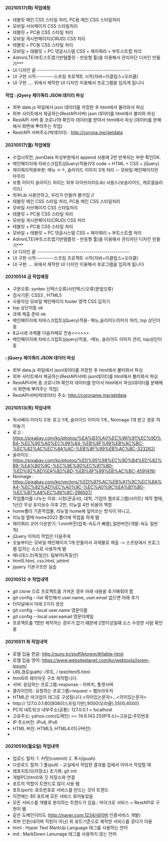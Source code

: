 #### 20210517(화) 작업예정
- 테블릿 메인 CSS 스타일 처리, PC용 메인 CSS 스타일처리
- 모바일 서브페이지 CSS 스타일처리
- 테블릿 + PC용 CSS 스타일 처리
- 모바일 게시판페이지(CRUD) CSS 처리 
- 테블릿 + PC용 CSS 스타일 처리 
- 모바일 + 태블릿 + PC 댓글시스템 CSS + 제이쿼리 + 부트스트랩 처리 
- AdminLTE(부트스트랩기반템플릿 - 반응형 툴)을 이용해서 관리자단 디자인 만들기***
- UI 디자인 끝 ----------------------------------------------
- UI 구현 시작---------스프링 프로젝트 시작(자바+이클립스+오라클) 
- UI 구현 .... 위에서 제작한 UI 디자인 이용해서 프로그램을 입히게 됩니다


#### 작업 : jQyery 제이쿼리 JSON 데이터 파싱
- 외부 date.js 파일에서 json 데이터를 저장한 후 html에서 불러와서 파싱
- 외부 사이트에서 제공하는(RestAPI서버) json 데이터를 html에서 불러와 파싱
- RestAPI 서버 중 코로나19 확진자 데이터를 받아서 html애서 파싱 (데이터를 분해해서 화면에 뿌려주는 작업)
- RestrAPI 서버주소(빅데이터) : http://corona.me/getdata

#### 20210517(월) 작업예정
- 수업시작전, jsonData 파싱부분에서 append 사용에 2번 반복되는 부분 확인OK.
- 메인페이지에 자바스크립트(jQuery)적용(VS code + HTML + CSS + jQuery)
- 제이쿼리적용부분: 메뉴 ㅇㅋ, 슬라이드 이미지 3개 처리 -- 모바일 메인페이지만 마무리
- 보통 이미지 슬라이드 처리는 외부 라이브러리(Lib) 사용(니보슬라이드, 캐로셀슬라이드)
- 외부Lib 사용안하고, 우리가 만들어 볼거임 // 
- 테블릿 메인 CSS 스타일 처리, PC용 메인 CSS 스타일처리
- 모바일 서브페이지 CSS 스타일처리
- 테블릿 + PC용 CSS 스타일 처리
- 모바일 게시판페이지(CRUD) CSS 처리 
- 테블릿 + PC용 CSS 스타일 처리 
- 모바일 + 태블릿 + PC 댓글시스템 CSS + 제이쿼리 + 부트스트랩 처리 
- AdminLTE(부트스트랩기반템플릿 - 반응형 툴)을 이용해서 관리자단 디자인 만들기***
- UI 디자인 끝 ----------------------------------------------
- UI 구현 시작---------스프링 프로젝트 시작(자바+이클립스+오라클) 
- UI 구현 .... 위에서 제작한 UI 디자인 이용해서 프로그램을 입히게 됩니다

#### 20210514 금 작업예정
- 구문오류: syntex 신텍스오류(사인텍스)오류(문법오류)
- 검사기준: CSS3 , HTML5
- 사용자당 모바일 메인페이지 footer 영역 CSS 입히기
- top 상단이동 ok
- 과제 제출 준비 ok
- 메인페이지에 자바스크립트(jQuery)적용- 메뉴,슬라이드이미지 처리, top 상단이동 
- 8교시에 과제물 다음카페로 전송<<<>>>
- 메인페이지에 자바스크립트(jquery)적용, -메뉴, 슬라이드 이미지 관리, top상단이동  

#### : jQuery 제이쿼리 JSON 데이터 파싱

- 외부 data.js 파일에서 json데이터를 저장한 후 html에서 불러와서 파싱
- 외부 사이트에서 제공하는(RestAPI서버) json데이터를 html에서 불러와서 파싱
- RestAPI서버 중 코로나19 확진자 데이터를 받아서 html에서 파싱(데이터를 분해해서 화면에 뿌려주는 작업)
- RestAPI서버(빅데이터) 주소: http://coroname.me/getdata

#### 20210513(목) 작업내역

- 픽사베이 이미지 3개: 로고 1개, 슬라이드 이미지 1개 , Noimage 1개 받고 경로 적어놓기
- 로고 : https://pixabay.com/ko/photos/%EA%B3%A0%EC%96%91%EC%9D%B4-%EC%95%A0%EC%99%84-%EB%8F%99%EB%AC%BC-%EC%82%AC%EC%8A%AC-%EB%8F%99%EB%AC%BC-323262/
- 슬라이드 : https://pixabay.com/ko/photos/%ED%95%98%EC%9D%B4%ED%82%B9-%EA%B0%9C-%EC%9E%90%EC%97%B0-%ED%92%8D%EA%B2%BD-%EB%8F%99%EB%AC%BC-4591419/
- Noimage : https://pixabay.com/ko/vectors/%ED%81%AC%EB%A1%9C%EC%8A%A4-%EC%82%AD%EC%A0%9C-%EC%A0%9C%EA%B1%B0-%EC%B7%A8%EC%86%8C-296507/
- 작업폴더를 나누는 이유: 시청(관공서), 대학, 기업의 웹프로그램(사이트) 제작 할때, 1년간 무상 유지보수 이후 2천, 리뉴얼 4천 비용이 책정
- home폴더 기존작업물, 리뉴얼 home에 덮어쓰는 방식이 아니고,
- 리뉴얼 할때 home2022 폴더에 작업을 하게 됌
- 제이쿼리 코어 다운받기: 1.min버전(압축-속도가 빠름),일반버전(개발-속도 일반적)
- jQuery 미처리 작업은 다음주에
- 오늘부터는 모바일 메인페이지 1개 만들어서 과제물로 제출 -> 스프링에서 프로그램 입히는 소스로 사용하게 됌
- 애니데스크(독일산): 팀뷰어(독일산)
- html5.html, css.html, jshtml
- jquery 기본구조만 실습

#### 20210512 수 작업내역

- git clone 으로 프로젝트를 가져온 경우 아래 내용을 추가해줘야 함
- git config --list 확인해서 user.name, user.email 없으면 아래 추가
- 터미널에서 아래 2가지 생성
- git config --local user.name 영문이름
- git config --local user.eamail 영문이메일
- 프로젝트를 1명만 제작하는 경우가 없기 떄문에 2명이상일떄 소스 수정한 사람 확인용

#### 20210511 화 작업내역

- 로렘 입숨 한글: http://guny.kr/stuff/klorem/#/table-html
- 로렘 입숨 영어: https://www.websiteplanet.com/ko/webtools/lorem-ipsum/
- URL경로(path): /루트, / test/html5.html
- html5의 레이아웃 구조 제작합니다.
- 서버: 응답하는 프로그램-response - 아파치, 톰캣서버
- 클라이언트: 요청하는 프로그램=request = 웹브라우저
- HTML은 마크업이 태그로 구성됩니다.<의미있는문자>...<의미있는문자>
- http:// 127.0.0.1:80[8080(스프링기반),9000(오라클),5500,6500]
- PC의 네트워크 내부주소(공통): 127.0.0.1 = localhost
- 고유주소; yahoo.com(도메인) == 74.6.143.25(IP주소)=고유값;주민번호
- IP 주소버전: IPv4, IPv6
- HTML 버전: HTML5, HTML4.01(구버전)
-

#### 20210510(월요일) 작업내역

- 업로드 절차: 1. 커밋(commit) 2. 푸시(push)
- 다운로드 절차: 1.풀(pull) - 교실에서 작업한 결과를 집에서 이어서 작업할 때
- 레포지토리(저장소) 초기화: git init
- 개발PC(html)와 깃 저장소와 연결
- 포트의 역할이 트랜드로 많이 사용 됌
- 포트(port): 포트번호로 서비스를 만드는 것이 트렌드
- 이전에는 80 포트에 모든 서비스 묶어놓았음
- 모든 서비스를 개별로 분리하는 트렌드가 있음.: 마이크로 서비스 = RestAPI로 구현이 됌
- 같은 도메인이라도 (http://naver.com:1234/네이버 인증서비스 개발)
- 외부 인원(네이버 직원이 아닌) 위 포트기준으로 제작한 서비스를 갖다가 이용
- html : Hyper Text MarkUp Language 태그를 사용하는 언어
- md : MarkDown Lanunage 태그를 사용하지 않는 언어
